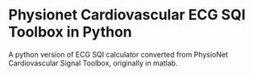 # Physionet Cardiovascular ECG SQI Toolbox in Python
  A python version of ECG SQI calculator converted from PhysioNet Cardiovascular Signal Toolbox, originally in matlab.
  
